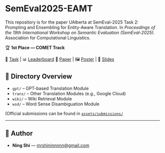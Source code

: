 # SemEval2025-EAMT
This repository is for the paper UAlberta at SemEval-2025 Task 2: Prompting and Ensembling for Entity-Aware Translation. In *Proceedings of the 19th International Workshop on Semantic Evaluation (SemEval-2025)*. Association for Computational Linguistics.

🏆 **1st Place — COMET Track**  

🔗 [Task](https://sapienzanlp.github.io/ea-mt/) | 📊 [Leaderboard](https://huggingface.co/spaces/sapienzanlp/ea-mt-leaderboard)
📄 [Paper]() | 🖼️ [Poster]() | 📑 [Slides]()

## 📁 Directory Overview

- `gpt/` – GPT-based Translation Module  
- `trans/` – Other Translation Modules (e.g., Google Cloud)
- `wiki/` – Wiki Retrieval Module  
- `wsd/` – Word Sense Disambiguation Module

(Official submissions can be found in [`assets/submissions/`](assets/submissions/)

---

## 👥 Author

- **Ning Shi** — <mrshininnnnn@gmail.com>